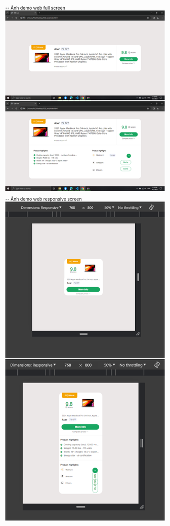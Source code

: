 -- Ảnh demo web full screen
![full_screen_minimize](image-2.png)
![full_screen](image-6.png)

-- Ảnh demo web responsive screen
![responsive_minimize_screen](image.png)
![responsive_screen](image-1.png)
